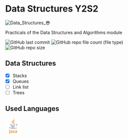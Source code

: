 # Data Structures Y2S2

![Data_Structures_😎](https://user-images.githubusercontent.com/77539211/206677762-65f87ce7-c1b1-478a-93eb-a274b188ef36.png)

<p> Practicals of the Data Structures and Algorithms module </p>

![GitHub last commit](https://img.shields.io/github/last-commit/chathukaviduranga/DSA-Y2S2) <img alt="GitHub repo file count (file type)" src="https://img.shields.io/github/directory-file-count/chathukaviduranga/DSA-Y2S2"> ![GitHub repo size](https://img.shields.io/github/repo-size/chathukaviduranga/DSA-Y2S2)

<h2>Data Structures</h2>

- [X] Stacks
- [X] Queues
- [ ] Link list
- [ ] Trees 

<h2>Used Languages</h2>

<img src="https://raw.githubusercontent.com/github/explore/5b3600551e122a3277c2c5368af2ad5725ffa9a1/topics/java/java.png" alt="java logo" width=50px;>
